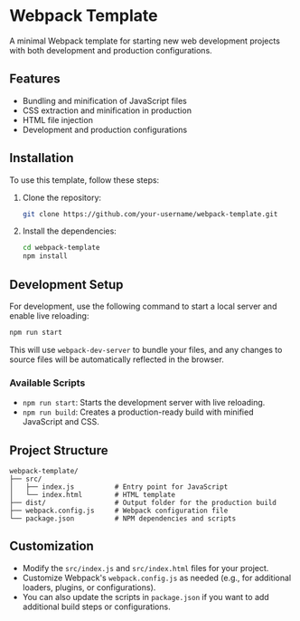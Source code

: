 # Webpack Template

A minimal Webpack template for starting new web development projects with both development and production configurations.

## Features

- Bundling and minification of JavaScript files
- CSS extraction and minification in production
- HTML file injection
- Development and production configurations

## Installation

To use this template, follow these steps:

1. Clone the repository:

    ```bash
    git clone https://github.com/your-username/webpack-template.git
    ```

2. Install the dependencies:

    ```bash
    cd webpack-template
    npm install
    ```

## Development Setup

For development, use the following command to start a local server and enable live reloading:

```bash
npm run start
```

This will use `webpack-dev-server` to bundle your files, and any changes to source files will be automatically reflected in the browser.

### Available Scripts

- `npm run start`: Starts the development server with live reloading.
- `npm run build`: Creates a production-ready build with minified JavaScript and CSS.

## Project Structure

```
webpack-template/
├── src/
│   ├── index.js          # Entry point for JavaScript
│   └── index.html        # HTML template
├── dist/                 # Output folder for the production build
├── webpack.config.js     # Webpack configuration file
└── package.json          # NPM dependencies and scripts
```

## Customization

- Modify the `src/index.js` and `src/index.html` files for your project.
- Customize Webpack's `webpack.config.js` as needed (e.g., for additional loaders, plugins, or configurations).
- You can also update the scripts in `package.json` if you want to add additional build steps or configurations.

